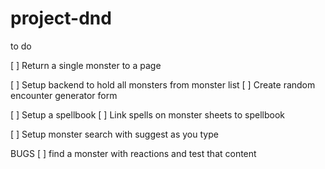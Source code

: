 # project-dnd

to do

[ ] Return a single monster to a page

[ ] Setup backend to hold all monsters from monster list
[ ] Create random encounter generator form

[ ] Setup a spellbook
[ ] Link spells on monster sheets to spellbook

[ ] Setup monster search with suggest as you type


BUGS
[ ] find a monster with reactions and test that content
